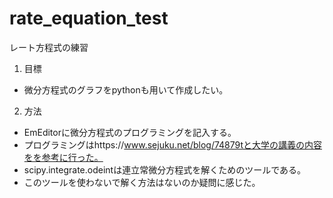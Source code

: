 # rate_equation_test
 レート方程式の練習

1. 目標
* 微分方程式のグラフをpythonも用いて作成したい。

2. 方法
* EmEditorに微分方程式のプログラミングを記入する。
* プログラミングはhttps://www.sejuku.net/blog/74879tと大学の講義の内容をを参考に行った。
* scipy.integrate.odeintは連立常微分方程式を解くためのツールである。
* このツールを使わないで解く方法はないのか疑問に感じた。

